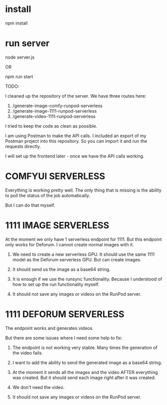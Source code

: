 # install
npm install

# run server
node server.js

OR

npm run start



TODO:

I cleaned up the repository of the server.
We have three routes here:

1. /generate-image-comfy-runpod-serverless
2. /generate-image-1111-runpod-serverless
3. /generate-video-1111-runpod-serverless

I tried to keep the code as clean as possible.

I am using Postman to make the API calls. I included an export of my Postman project into this repository. So you can import it and run the requests directly.


I will set up the frontend later - once we have the API calls working.


# COMFYUI SERVERLESS

Everything is working pretty well. 
The only thing that is missing is the ability to poll the status of the job automatically.

But I can do that myself.



# 1111 IMAGE SERVERLESS

At the moment we only have 1 serverless endpoint for 1111.
But this endpoint only works for Deforum. I cannot create normal images with it.

1. We need to create a new serverless GPU. It should use the same 1111 model as the Deforum serverless GPU. But can create images.

2. It should send us the image as a base64 string.

3. It is enough if we use the runsync functionality. Because I understood of how to set up the run functionality myself.

4. It should not save any images or videos on the RunPod server.


# 1111 DEFORUM SERVERLESS

The endpoint works and generates videos.

But there are some issues where I need some help to fix:

1. The endpoint is not working very stable. Many times the generation of the video fails.

2. I want to add the ability to send the generated image as a base64 string. 

3. At the moment it sends all the images and the video AFTER everything was created. But it should send each image right after it was created.

4. We don't need the video. 

5. It should not save any images or videos on the RunPod server.